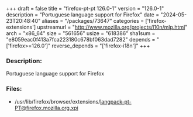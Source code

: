 +++
draft = false
title = "firefox-pt-pt 126.0-1"
version = "126.0-1"
description = "Portuguese language support for Firefox"
date = "2024-05-23T20:48:40"
aliases = "/packages/73647"
categories = ['firefox-extensions']
upstreamurl = "http://www.mozilla.org/projects/l10n/mlp.html"
arch = "x86_64"
size = "561656"
usize = "618386"
sha1sum = "e8059eac0f413a7fca223180c678bf063dad7282"
depends = "['firefox>=126.0']"
reverse_depends = "['firefox-i18n']"
+++
### Description: 
Portuguese language support for Firefox

### Files: 
* /usr/lib/firefox/browser/extensions/langpack-pt-PT@firefox.mozilla.org.xpi
